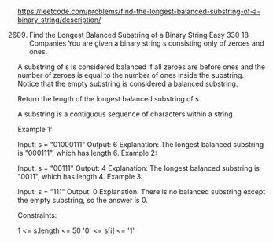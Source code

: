 https://leetcode.com/problems/find-the-longest-balanced-substring-of-a-binary-string/description/

2609. Find the Longest Balanced Substring of a Binary String
Easy
330
18
Companies
You are given a binary string s consisting only of zeroes and ones.

A substring of s is considered balanced if all zeroes are before ones and the number of zeroes is equal to the number of ones inside the substring. Notice that the empty substring is considered a balanced substring.

Return the length of the longest balanced substring of s.

A substring is a contiguous sequence of characters within a string.

 

Example 1:

Input: s = "01000111"
Output: 6
Explanation: The longest balanced substring is "000111", which has length 6.
Example 2:

Input: s = "00111"
Output: 4
Explanation: The longest balanced substring is "0011", which has length 4. 
Example 3:

Input: s = "111"
Output: 0
Explanation: There is no balanced substring except the empty substring, so the answer is 0.
 

Constraints:

1 <= s.length <= 50
'0' <= s[i] <= '1'